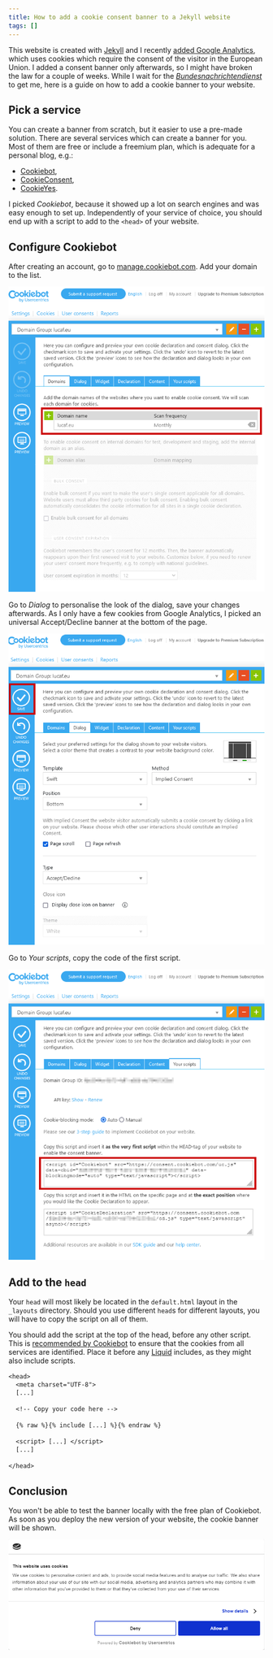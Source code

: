 ```yaml
---
title: How to add a cookie consent banner to a Jekyll website
tags: []
---
```


This website is created with [Jekyll](https://jekyllrb.com/) and I recently [added Google Analytics](https://github.com/lucafrance/lucafrance.github.io/commit/86d1a3f8a4573febc7b2d6f29ddaf2c76230520d), which uses cookies which require the consent of the visitor in the European Union.
I added a consent banner only afterwards, so I might have broken the law for a couple of weeks.
While I wait for the *[Bundesnachrichtendienst](https://www.bnd.bund.de/EN)* to get me, here is a guide on how to add a cookie banner to your website.

## Pick a service

You can create a banner from scratch, but it easier to use a pre-made solution.
There are several services which can create a banner for you.
Most of them are free or include a freemium plan, which is adequate for a personal blog, e.g.:
- [Cookiebot](https://www.cookiebot.com),
- [CookieConsent](https://www.cookieconsent.com/),
- [CookieYes](https://www.cookieyes.com).

I picked *Cookiebot*, because it showed up a lot on search engines and was easy enough to set up.
Independently of your service of choice, you should end up with a script to add to the `<head>` of your website.

## Configure Cookiebot

After creating an account, go to [manage.cookiebot.com](https://manage.cookiebot.com).
Add your domain to the list.

![](/assets/2022/cookie-jekyll/101-add-domain.png)

Go to *Dialog* to personalise the look of the dialog, save your changes afterwards.
As I only have a few cookies from Google Analytics, I picked an universal Accept/Decline banner at the bottom of the page.

![](/assets/2022/cookie-jekyll/102-domain-config.png)

Go to *Your scripts*, copy the code of the first script.

![](/assets/2022/cookie-jekyll/103-your-scripts.png)

## Add to the `head`

Your `head` will most likely be located in the `default.html` layout in the `_layouts` directory.
Should you use different `head`s for different layouts, you will have to copy the script on all of them.

You should add the script at the top of the head, before any other script.
This is [recommended by Cookiebot](https://www.cookiebot.com/en/help/) to ensure that the cookies from all services are identified.
Place it before any [Liquid](https://shopify.github.io/liquid/) includes, as they might also include scripts.

```
<head>
  <meta charset="UTF-8">
  [...]
  
  <!-- Copy your code here -->

  {% raw %}{% include [...] %}{% endraw %}
  
  <script> [...] </script>
  [...]
  
</head>
```

## Conclusion

You won't be able to test the banner locally with the free plan of Cookiebot.
As soon as you deploy the new version of your website, the cookie banner will be shown.

![](/assets/2022/cookie-jekyll/201-cookie-banner.png)
 
